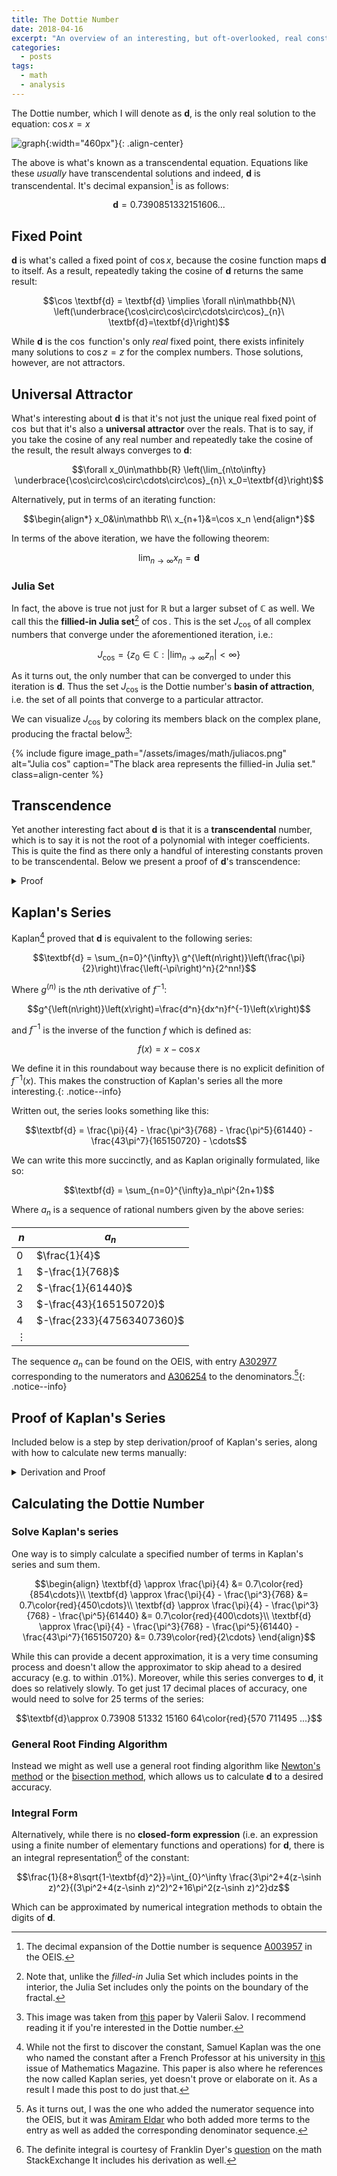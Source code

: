 ```yaml
---
title: The Dottie Number
date: 2018-04-16
excerpt: "An overview of an interesting, but oft-overlooked, real constant: the Dottie Number."
categories:
  - posts
tags: 
  - math
  - analysis
---
```

The Dottie number, which I will denote as $\textbf{d}$, is the only real solution to the equation: $\cos x = x$

![graph][1]{:width="460px"}{: .align-center}

The above is what's known as a transcendental equation. Equations like these *usually* have transcendental solutions and indeed, $\textbf{d}$ is transcendental. It's decimal expansion[^f1] is as follows:

$$\textbf{d}=0.7390851332151606...$$

## Fixed Point
$\textbf{d}$ is what's called a fixed point of $\cos x$, because the cosine function maps $\textbf{d}$ to itself. As a result, repeatedly taking the cosine of $\textbf{d}$ returns the same result:

<!-- $$\cos \textbf{d} = \textbf{d} \implies (\forall n\in\mathbb{N})\  \underbrace{\cos\circ\cos\circ\cdots\circ\cos}_{n}\ \textbf{d}=\textbf{d}$$ -->

$$\cos \textbf{d} = \textbf{d} \implies \forall n\in\mathbb{N}\  \left(\underbrace{\cos\circ\cos\circ\cdots\circ\cos}_{n}\ \textbf{d}=\textbf{d}\right)$$

While $\textbf{d}$ is the $\cos$ function's only *real* fixed point, there exists infinitely many solutions to $\cos z=z$ for the complex numbers. Those solutions, however, are not attractors.

## Universal Attractor
What's interesting about $\textbf{d}$ is that it's not just the unique real fixed point of $\cos$ but that it's also a **universal attractor** over the reals. That is to say, if you take the cosine of any real number and repeatedly take the cosine of the result, the result always converges to $\textbf{d}$:

$$\forall x_0\in\mathbb{R} \left(\lim_{n\to\infty} \underbrace{\cos\circ\cos\circ\cdots\circ\cos}_{n}\ x_0=\textbf{d}\right)$$

Alternatively, put in terms of an iterating function:

$$\begin{align*}
x_0&\in\mathbb R\\
x_{n+1}&=\cos x_n
\end{align*}$$

In terms of the above iteration, we have the following theorem:

$$\lim_{n\to\infty}x_n=\textbf{d}$$

### Julia Set
In fact, the above is true not just for $\mathbb R$ but a larger subset of $\mathbb C$ as well. We call this the **fillied-in Julia set**[^f2] of $\cos$. This is the set $J_{\cos}$ of all complex numbers that converge under the aforementioned iteration, i.e.:

$$J_{\cos}=\{z_0\in\mathbb C: \left|\lim_{n\to\infty}z_n\right|<\infty\}$$

As it turns out, the only number that can be converged to under this iteration is $\mathbf d$. Thus the set $J_{\cos}$ is the Dottie number's **basin of attraction**, i.e. the set of all points that converge to a particular attractor.

We can visualize $J_{\cos}$ by coloring its members black on the complex plane, producing the fractal below[^f3]:

{% include figure image_path="/assets/images/math/juliacos.png" alt="Julia cos" caption="The black area represents the fillied-in Julia set." class=align-center %}

## Transcendence
Yet another interesting fact about $\textbf{d}$ is that it is a **transcendental** number, which is to say it is not the root of a polynomial with integer coefficients. This is quite the find as there only a handful of interesting constants proven to be transcendental. Below we present a proof of $\textbf{d}$'s transcendence:

<details>
<summary>Proof</summary>

<b>Lemma 1: LWT</b><p>
To prove $\textbf{d}$'s transcendence, we'll need to make use of the <b><a href="https://en.wikipedia.org/wiki/Lindemann%E2%80%93Weierstrass_theorem">Lindemann–Weierstrass theorem</a></b> (LWT) which states:

$$\forall x\in \mathbb{A}\left(x\not= 0\implies e^x\notin\mathbb{A} \right)$$

Or in English: $e$ to the power of any non-zero algebraic number is not algebraic (i.e. transcendental).
</p>

<b>Lemma 2</b><p>
We will also wish to separately establish the following identity:

$$\begin{align*}
\sin^2 \textbf{d}+\cos^2 \textbf{d} &= 1&\text{(Pythagorean theorem)}\\
\sin^2 \textbf{d}+ \textbf{d}^2 &= 1&\text{($\textbf{d}$ is a fixed point)}\\
\sin \textbf{d} &= \sqrt{1-\textbf{d}^2}&
\end{align*}$$
</p>

<b>The Proof</b><p>
Now we can prove $\textbf{d}$'s transcendence using the LWT and Lemma 2:

$$\begin{align*}
e^{i\textbf{d}}&=\cos \textbf{d} + i \sin \textbf{d}&\text{(Euler's formula)}\\
&=\textbf{d}+i\sin \textbf{d} &\text{(\(\textbf{d}\) is a fixed point)}\\
&=\textbf{d}+i\sqrt{1-\textbf{d}^2} &\text{(Lemma 2)}
\end{align*}
$$

$$\boxed{e^{i\textbf{d}}=\textbf{d}+i\sqrt{1-\textbf{d}^2}}$$

Let us assume that $\textbf{d}$ is algebraic. If this is the case then:

$$\left(\textbf{d}+i\sqrt{1-\textbf{d}^2}\right) \in \mathbb{A}$$

This is because it consists solely of algebraic numbers $\left(\textbf{d},i,1\right)$ and basic algebraic operations $\left(+,-,\times,x^2,\sqrt{x}\right)$ and thus must be root of a polynomial with rational coefficients (i.e. algebraic).<p></p>

However, also assuming $\textbf{d}$ is algebraic, LWT tells us:

$$e^{i\textbf{d}}\notin \mathbb{A}$$

Since the right side of the boxed equation is algebraic yet LWT guarantees that the left side is transcendental (because $i\textbf{d}$ is algebraic), we are left with a contradiction. Meaning our initial assumption, that $\textbf{d}$ is algebraic, was false. Via <i>reductio ad absurdum</i> we can conclude:

$$\begin{align}
&e^{i\textbf{d}}=\textbf{d}+i\sqrt{1-\textbf{d}^2} &\text{(Euler's formula)}\\
&e^{i\textbf{d}}\notin \mathbb{A} &\text{(LWT)}\\
&\left(\textbf{d}+i\sqrt{1-\textbf{d}^2}\right) \in \mathbb{A} &\text{(def. of algebraic number)}\\
\therefore\ &\hline{\textbf{d}\notin \mathbb{A}} &\text{(q.e.d)}\\
\end{align}$$
</p></details>

## Kaplan's Series
Kaplan[^f4] proved that $\textbf{d}$ is equivalent to the following series:

$$\textbf{d} = \sum_{n=0}^{\infty}\ g^{\left(n\right)}\left(\frac{\pi}{2}\right)\frac{\left(-\pi\right)^n}{2^nn!}$$

Where $g^{\left(n\right)}$ is the $n$th derivative of $f^{-1}$:

$$g^{\left(n\right)}\left(x\right)=\frac{d^n}{dx^n}f^{-1}\left(x\right)$$

and $f^{-1}$ is the inverse of the function $f$ which is defined as:

$$f\left(x\right)=x-\cos x$$

We define it in this roundabout way because there is no explicit definition of $f^{-1}\left(x\right)$. This makes the construction of Kaplan's series all the more interesting.{: .notice--info}

Written out, the series looks something like this:

$$\textbf{d} = \frac{\pi}{4} - \frac{\pi^3}{768} - \frac{\pi^5}{61440} - \frac{43\pi^7}{165150720} - \cdots$$

We can write this more succinctly, and as Kaplan originally formulated, like so:

$$\textbf{d} = \sum_{n=0}^{\infty}a_n\pi^{2n+1}$$

Where $a_n$ is a sequence of rational numbers given by the above series:

|$n$|$a_n$|
|---|---|
|$0$|$\frac{1}{4}$|
|$1$|$-\frac{1}{768}$|
|$2$|$-\frac{1}{61440}$|
|$3$|$-\frac{43}{165150720}$|
|$4$|$-\frac{233}{47563407360}$|
|$\vdots$|

The sequence $a_n$ can be found on the OEIS, with entry [A302977](https://oeis.org/A302977) corresponding to the numerators and [A306254](https://oeis.org/A306254) to the denominators.[^f5]{: .notice--info}

<!-- Proof of Kaplan's Series -->
## Proof of Kaplan's Series
Included below is a step by step derivation/proof of Kaplan's series, along with how to calculate new terms manually:
<details>
<summary>Derivation and Proof</summary>
<p></p>
<b>Taylor Series of $f^{-1}$</b>
<p>
  To start off with, consider a function $f$ that is defined as such:

  $$f\left(x\right)=x-\cos x$$

  Kaplan was able to construct his series by noticing a few interesting properties of this function and it's inverse $f^{-1}$ (which has no explicit definition). The first of which was it's zero:

  $$\begin{align}
  f\left(\textbf{d}\right)&=\textbf{d}-\cos \textbf{d}\\
  &= \textbf{d}-\textbf{d}\\
  &= 0
  \end{align}$$

  This implies the following about $f^{-1}$ it's inverse:

  $$f^{-1}\left(0\right) = \textbf{d}$$

  And before we move on let's rename $f^{-1}$ to $g$ to make things less cluttered:

  $$f^{-1}\left(x\right) = g\left(x\right)$$

  We now have an expression for $\textbf{d}$. It is simply the value of $g\left(0\right)$. We currently do not have an explicit definition of $g\left(x\right)$ but we can create one via a Taylor series:

  $$g\left(x\right)=\sum_{n=0}^{\infty}g^{\left(n\right)}\left(c\right)\frac{\left(x-c\right)^n}{n!}$$

  Where $g^{\left(n\right)}\left(x\right)$ is the $n$th derivative of $g\left(x\right)$ and $c$ is the point we are constructing the Taylor series about. Since we are letting $n\to\infty$ the choice of constant won't affect the outcome.
</p>

<!-- Fixed Point -->
<b>Fixed point of $f$ and $g$</b>
<p>
  So now let us choose a value of $c$ that will be easy to compute. Notice that:

  $$\begin{align}
  f\left(\frac{\pi}{2}\right)&=\frac{\pi}{2}-\cos \frac{\pi}{2}\\
  &= \frac{\pi}{2}-0\\
  &= \frac{\pi}{2}
  \end{align}$$

  This means that $\frac{\pi}{2}$ is a fixed point of $f$ and that the following is also true of its inverse $g$:

  $$g\left(\frac{\pi}{2}\right)=\frac{\pi}{2}$$
</p>

<!-- nth Derivative of f -->
<b>$n$th derivative of $f$</b>
<p>
  Also notice that finding the $n$th derivative of $f$ at $\frac{\pi}{2}$ is simple:

  $$\begin{align}
  f\left(x\right)&=x-\cos x\\
  f'\left(x\right)&=1+\sin x\\
  f''\left(x\right)&=\cos x\\
  &\vdots\\
  \left(\forall n>1\right)\ f^{(n)}\left(x\right)&=\frac{d^{n-2}}{dx^{n-2}}\cos x
  \end{align}$$

  Because the derivatives of $\cos x$ are cyclical, we only need to evaluate the next 3 derivatives after $f''\left(\frac{\pi}{2}\right)$. Doing this we can see the pattern:

  $$f^{(n)}\left(\frac{\pi}{2}\right)=\{\frac{\pi}{2}, 2,0,-1,0,1,0,-1,\cdots\}$$

  <!-- <table style="width:100%">
  <tr>
    <th>$n$</th>
    <th>$f^{(n)}\left(\frac{\pi}{2}\right)$</th>
  </tr>
  <tr>
    <td>$0$</td>
    <td>$\frac{\pi}{2}$</td>
  </tr>
  <tr>
    <td>$1$</td>
    <td>$2$</td>
  </tr>
  <tr>
    <td>$2$</td>
    <td>$0$</td>
  </tr>
  <tr>
    <td>$3$</td>
    <td>$-1$</td>
  </tr>
  <tr>
    <td>$4$</td>
    <td>$0$</td>
  </tr>
  <tr>
    <td>$3$</td>
    <td>$1$</td>
  </tr>
  <tr>
    <td>$4$</td>
    <td>$0$</td>
  </tr>
  <tr>
    <td>$5$</td>
    <td>$-1$</td>
  </tr>
  <tr>
    <td>$\vdots$</td>
    <td></td>
  </tr>
</table> -->
</p>

<!-- nth Derivative of g -->
<b>$n$th derivative of $g$</b>
<p>
  Now knowing the $n$th derivative of $f$ at $\frac{\pi}{2}$, we can calculate the $n$th derivative of $g$ at $\frac{\pi}{2}$:

  $$\begin{align}
  f\left(g\left(x\right)\right)&=x &\text{(inverse func.)}\\
  f'\left(g\left(x\right)\right)g'\left(x\right)&=1 &\text{(chain rule)}\\
  g'\left(x\right)&=\frac{1}{f'\left(g\left(x\right)\right)}
  \end{align}$$

  We can use the chain and product rules repeatedly to find the $n$th derivative of $g$. The second derivative, for example, can be computed by differentiating both sides of the above equation:

  $$\begin{align}
  f'\left(g\left(x\right)\right)g'\left(x\right)=1\\
  f'(g(x))g''(x) + f''(g(x))g'(x)^2 = 0\\
  f'(g(x))g''(x) = - f''(g(x))g'(x)^2\\
  g''(x) = \frac{-f''(g(x))g'(x)^2}{f'(g(x))}
  \end{align}$$

  <i>Repeated use of the chain rule can be generalized via <a href="https://en.wikipedia.org/wiki/Faà_di_Bruno%27s_formula">Faà di Bruno's formula.</a></i>
</p>

<b>Solving the Taylor Series</b>
<p>
  Using $\frac{\pi}{2}$ as our value of $c$, because $g^{(n)}(\frac{\pi}{2})$ is easy to compute, we can rewrite the Taylor series for $g$ as so:

  $$g\left(x\right)=\sum_{n=0}^{\infty}g^{\left(n\right)}\left(\frac{\pi}{2}\right)\frac{\left(x-\frac{\pi}{2}\right)^n}{n!}$$

  Since we are solving for $g(0)$ which equals $\textbf{d}$ we can plug it into the above series to arrive at:

  $$\textbf{d}=\sum_{n=0}^{\infty}g^{\left(n\right)}\left(\frac{\pi}{2}\right)\frac{\left(-\pi\right)^n}{2^nn!}$$

  Now we just have to solve for each of the terms in this sequence.

  <details>
    <summary>The zeroth term is equal to:</summary>
    $$g\left(\frac{\pi}{2}\right)\frac{\left(-\pi\right)^0}{2^00!}=\frac{\pi}{2}$$
  </details>

  <details>
    <summary>The first term is equal to:</summary>
    $$g'\left(\frac{\pi}{2}\right)\frac{\left(-\pi\right)^1}{2^11!}=\frac{-\pi}{4}$$

    Because $g'\left(\frac{\pi}{2}\right)$ can be found by plugging $\frac{\pi}{2}$ into the equation we solved earlier:

    $$\begin{align}
    g'\left(\frac{\pi}{2}\right)&=\frac{1}{f'\left(g\left(\frac{\pi}{2}\right)\right)}\\
    &=\frac{1}{f'\left(\frac{\pi}{2}\right)}\\
    &=\frac{1}{2}\\
    \end{align}$$
  </details>

  <details>
    <summary>The second term equals:</summary>

    $$g''\left(\frac{\pi}{2}\right)\frac{\left(-\pi\right)^2}{2^22!}=0$$

    Because $g''\left(\frac{\pi}{2}\right)$ can be found as such:

    $$\begin{align}
    g''(x) &= \frac{-f''(g(x))g'(x)^2}{f'(g(x))}\\
    &=\frac{-f''(\frac{\pi}{2})g'(\frac{\pi}{2})^2}{f'(\frac{\pi}{2})}\\
    &=-\frac{0 (\frac{1}{2})}{2}\\
    &=0
    \end{align}$$
  </details>

  Putting these terms together we find the following sequence:

  $$\textbf{d} = \frac{\pi}{2} - \frac{\pi}{4} + 0 - \frac{\pi^3}{768} + 0 - \frac{\pi^5}{61440} - \cdots$$

  One thing to note here are that all the even derivatives of $g(\frac{\pi}{2})$ are always $0$ meaning we can ignore all the even terms of the sequence.
  <p></p>
  Another thing to note is that we can simplify the first two terms in the series:

  $$\frac{\pi}{2}-\frac{\pi}{4}=\frac{\pi}{4}$$

  This allows us to rewrite the series like so:

  $$\textbf{d} = \frac{\pi}{4} - \frac{\pi^3}{768} - \frac{\pi^5}{61440} - \cdots$$

  This is what allows us (and Kaplan) to state the following:

  $$\textbf{d} = \sum_{n=0}^{\infty}a_n\pi^{2n+1}$$

  Where $a_n$ is a sequence of rational numbers.
  <p></p>

  <i>As a side note, the reason we were able to assume that $g$ was analytic at $0$ (and thus expand its taylor series) was because $f$ was analytic at $0$ and the inverse of an analytic function is at least locally analytic.</i>
</p>
</details>

## Calculating the Dottie Number
### Solve Kaplan's series
One way is to simply calculate a specified number of terms in Kaplan's series and sum them.

$$\begin{align}
\textbf{d} \approx \frac{\pi}{4} &= 0.7\color{red}{854\cdots}\\
\textbf{d} \approx \frac{\pi}{4} - \frac{\pi^3}{768} &= 0.7\color{red}{450\cdots}\\
\textbf{d} \approx \frac{\pi}{4} - \frac{\pi^3}{768} - \frac{\pi^5}{61440} &= 0.7\color{red}{400\cdots}\\
\textbf{d} \approx \frac{\pi}{4} - \frac{\pi^3}{768} - \frac{\pi^5}{61440} - \frac{43\pi^7}{165150720} &= 0.739\color{red}{2\cdots}
\end{align}$$

While this can provide a decent approximation, it is a very time consuming process and doesn't allow the approximator to skip ahead to a desired accuracy (e.g. to within .01%). Moreover, while this series converges to $\textbf{d}$, it does so relatively slowly. To get just 17 decimal places of accuracy, one would need to solve for 25 terms of the series:

$$\textbf{d}\approx 0.73908 51332 15160 64\color{red}{570 711495 ...}$$

<!-- <details markdown="1">
<summary><h3 class="inline">Taylor Series of Cosine</h3></summary>
Another way to approximate $\textbf{d}$ is to simply substitute Taylor polynomials of $\cos x$ for $\cos x = x$ and solve for the zero of the resulting polynomial:

$$\cos x = 1 - \frac{x^2}{2!} + \frac{x^4}{4!}- \frac{x^6}{6!}+\cdots$$

For the **second** degree Taylor polynomial:

$$\begin{align}
1-\frac{x^2}{2!}=x\\
-\frac{x^2}{2}-x+1=0
\end{align}$$

Using the quadratic formula we find:

$$x = \sqrt{3}-1 = 0.73\color{red}{205\cdots}$$

For the **fourth** degree Taylor polynomial:

$$\begin{align}
1-\frac{x^2}{2!}+\frac{x^4}{4!}=x \\
\frac{x^4}{24}-\frac{x^2}{2}-x+1=0
\end{align}$$

Using the quartic formula[^f5] we find:

$$x = 0.73\color{red}{557\cdots}$$

However, after the 3rd term, we run into a problem. [Abel's impossibility theorem](https://en.wikipedia.org/wiki/Abel–Ruffini_theorem) states that there is no generic solution to polynomial equations above degree 4. For these polynomials a root finding algorithm has to be applied to approximate the zeros of the function. But if we have to use an approximation (root finder) just to calculate our approximation (Taylor polynomial) we might as well use the root finder on the original function: $\cos x - x = 0$.
</details> -->

### General Root Finding Algorithm
Instead we might as well use a general root finding algorithm like [Newton's method][2] or the [bisection method][3], which allows us to calculate $\textbf{d}$ to a desired accuracy.

### Integral Form
Alternatively, while there is no **closed-form expression** (i.e. an expression using a finite number of elementary functions and operations) for $\textbf{d}$, there is an integral representation[^f6] of the constant:

$$\frac{1}{8+8\sqrt{1-\textbf{d}^2}}=\int_{0}^\infty \frac{3\pi^2+4(z-\sinh z)^2}{(3\pi^2+4(z-\sinh z)^2)^2+16\pi^2(z-\sinh z)^2}dz$$

Which can be approximated by numerical integration methods to obtain the digits of $\textbf{d}$.

<!-- footnotes -->

[^f1]: The decimal expansion of the Dottie number is sequence [A003957](https://oeis.org/A003957) in the OEIS.

[^f2]: Note that, unlike the *filled-in* Julia Set which includes points in the interior, the Julia Set includes only the points on the boundary of the fractal.

[^f3]: This image was taken from [this](https://arxiv.org/pdf/1212.1027.pdf) paper by Valerii Salov. I recommend reading it if you're interested in the Dottie number.

[^f4]: While not the first to discover the constant, Samuel Kaplan was the one who named the constant after a French Professor at his university in [this](https://www.maa.org/sites/default/files/Kaplan2007-131105.pdf) issue of Mathematics Magazine. This paper is also where he references the now called Kaplan series, yet doesn't prove or elaborate on it. As a result I made this post to do just that.

[^f5]: As it turns out, I was the one who added the numerator sequence into the OEIS, but it was [Amiram Eldar](https://oeis.org/wiki/User:Amiram_Eldar) who both added more terms to the entry as well as added the corresponding denominator sequence.

<!-- [^f5]: You may have noticed I didn't include an exact representation of the solution to the quartic equation. This is because, even though there exists a generic solution to quartic polynomials, it is crazily complex and not worth using practically. Click [here](https://upload.wikimedia.org/wikipedia/commons/9/95/Quartic_Formula.jpg) to see the equation in its entirety. -->

[^f6]: The definite integral is courtesy of Franklin Dyer's [question](https://math.stackexchange.com/questions/2446725/integral-representation-of-the-dottie-number) on the math StackExchange It includes his derivation as well.

[1]: https://upload.wikimedia.org/wikipedia/commons/thumb/9/98/Dottie_number.svg/800px-Dottie_number.svg.png

[2]: https://en.wikipedia.org/wiki/Newton%27s_method

[3]: https://en.wikipedia.org/wiki/Bisection_method
